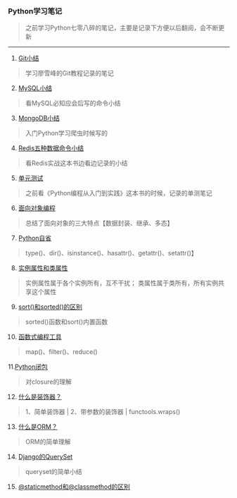
### **Python学习笔记**
> 之前学习Python七零八碎的笔记，主要是记录下方便以后翻阅，会不断更新

---

1. [Git小结](https://github.com/Family-TreeSY/Python-Study-Notes/blob/master/Git%E5%B0%8F%E7%BB%93.md)
> 学习廖雪峰的Git教程记录的笔记

2. [MySQL小结](https://github.com/Family-TreeSY/Python-Study-Notes/blob/master/MYSQL%E5%B0%8F%E7%BB%93.md)
> 看MySQL必知应会后写的命令小结
3. [MongoDB小结](https://github.com/Family-TreeSY/Python-Study-Notes/blob/master/MongoDB%E5%B0%8F%E7%BB%93.md)
> 入门Python学习爬虫时候写的
4. [Redis五种数据命令小结](https://github.com/Family-TreeSY/Python-Study-Notes/blob/master/Redis%E6%95%B0%E6%8D%AE%E7%BB%93%E6%9E%84.md)
> 看Redis实战这本书边看边记录的小结
5. [单元测试](https://github.com/Family-TreeSY/Python-Study-Notes/blob/master/%E4%BB%A3%E7%A0%81%E6%B5%8B%E8%AF%95.md)
> 之前看《Python编程从入门到实践》这本书的时候，记录的单测笔记
6. [面向对象编程](https://github.com/Family-TreeSY/Python-Study-Notes/blob/master/%E9%9D%A2%E5%90%91%E5%AF%B9%E8%B1%A1%E7%BC%96%E7%A8%8B.md)
> 总结了面向对象的三大特点【数据封装、继承、多态】
7. [Python自省](https://github.com/Family-TreeSY/Python-Study-Notes/blob/master/Python%E8%87%AA%E7%9C%81.md)
> type()、dir()、isinstance()、hasattr()、getattr()、setattr()】

8. [实例属性和类属性](https://github.com/Family-TreeSY/Python-Study-Notes/blob/master/Python%E5%AE%9E%E4%BE%8B%E5%8F%98%E9%87%8F%E5%92%8C%E7%B1%BB%E5%8F%98%E9%87%8F.md)
> 实例属性属于各个实例所有，互不干扰；
> 类属性属于类所有，所有实例共享这个属性

9. [sort()和sorted()的区别](https://github.com/Family-TreeSY/Python-Study-Notes/blob/master/sort()%E5%92%8Csorted()%E7%9A%84%E5%8C%BA%E5%88%AB.md)
> sorted()函数和sort()内置函数

10. [函数式编程工具](https://github.com/Family-TreeSY/Python-Study-Notes/blob/master/%E5%87%BD%E6%95%B0%E5%BC%8F%E7%BC%96%E7%A8%8B.md)
> map()、filter()、reduce()

11.[Python闭包](https://github.com/Family-TreeSY/Python-Study-Notes/blob/master/Python%E9%97%AD%E5%8C%85.md)
> 对closure的理解

12. [什么是装饰器？](https://github.com/Family-TreeSY/Python-Study-Notes/blob/master/%E8%A3%85%E9%A5%B0%E5%99%A8.md)
> 1、简单装饰器    |   2、带参数的装饰器  | functools.wraps()

13. [什么是ORM？](https://github.com/Family-TreeSY/Python-Study-Notes/blob/master/ORM.md)
> ORM的简单理解

14. [Django的QuerySet](https://github.com/Family-TreeSY/Python-Study-Notes/blob/master/QuerySet.md)
> queryset的简单小结

15. [@staticmethod和@classmethod的区别](https://github.com/Family-TreeSY/Python-Study-Notes/blob/master/%40staticmethod%E5%92%8C%40classmethod%E7%9A%84%E5%8C%BA%E5%88%AB.md)

